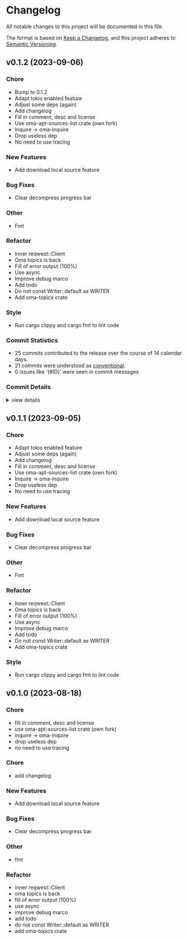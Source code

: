 # Changelog

All notable changes to this project will be documented in this file.

The format is based on [Keep a Changelog](https://keepachangelog.com/en/1.0.0/),
and this project adheres to [Semantic Versioning](https://semver.org/spec/v2.0.0.html).

## v0.1.2 (2023-09-06)

### Chore

 - <csr-id-bdaa6b35f91364b02c6e7d125ca2edbe1b9a427f/> Bump to 0.1.2
 - <csr-id-57003169329e01d60172d3531e7f3817bacf46da/> Adapt tokio enabled feature
 - <csr-id-4d25b67028aab447a042bf0d6cbe4fcd9a1a4eac/> Adjust some deps (again)
 - <csr-id-ae9e8606bb35ace1db58d2ce88dff0545892c9c8/> Add changelog
 - <csr-id-4731867afda8d6eb3397d383b8a26bf04c4f8364/> Fill in comment, desc and license
 - <csr-id-831f0c306f3f362af003da83a8ccc4351031d1df/> Use oma-apt-sources-list crate (own fork)
 - <csr-id-57fcaa531bc827a8661cf2a4f0f8a50c39289277/> Inquire -> oma-inquire
 - <csr-id-0e14c25a9f5ad34da79df93cd3e686e81323f320/> Drop useless dep
 - <csr-id-0ca5be73a7ddb70e3a07b63ef21f2f873e420832/> No need to use tracing

### New Features

 - <csr-id-bff724f28c2943ef490c4c7b0a2b15384cb95550/> Add download local source feature

### Bug Fixes

 - <csr-id-2f40bc8d2709ffc8d1cfec391ef5eab6a42c1dd5/> Clear decompress progress bar

### Other

 - <csr-id-9bb6e19a703bc76515a7fa70c19aaafef38c7d7b/> Fmt

### Refactor

 - <csr-id-1a3d60e8665faf452a217a478bf0b1c7ce3e445b/> Inner reqwest::Client
 - <csr-id-db0240919451651f494b5bb6a828240c6310b9c7/> Oma topics is back
 - <csr-id-2e01d440b78c79d07b1f04ef67866865934c4049/> Fill of error output (100%)
 - <csr-id-5622e3699691081f0de4466379c14bc539e69c11/> Use async
 - <csr-id-b8fc1a95ccb112e3f0be406f3ab7c6b70fcfefef/> Improve debug marco
 - <csr-id-87ebc18929eb44c4b96f0cc9a30822a5277ff440/> Add todo
 - <csr-id-f310ff2486eaba37b8e659991429a81dfea4dff7/> Do not const Writer::default as WRITER
 - <csr-id-df5692d9cd2dea3e882205dcce6d0558b539e279/> Add oma-topics crate

### Style

 - <csr-id-95dd8757eca13ade18af1fea8435336a956a7406/> Run cargo clippy and cargo fmt to lint code

### Commit Statistics

<csr-read-only-do-not-edit/>

 - 25 commits contributed to the release over the course of 14 calendar days.
 - 21 commits were understood as [conventional](https://www.conventionalcommits.org).
 - 0 issues like '(#ID)' were seen in commit messages

### Commit Details

<csr-read-only-do-not-edit/>

<details><summary>view details</summary>

 * **Uncategorized**
    - Bump to 0.1.2 ([`bdaa6b3`](https://github.com/AOSC-Dev/oma/commit/bdaa6b35f91364b02c6e7d125ca2edbe1b9a427f))
    - Release oma-console v0.1.2, oma-topics v0.1.1, oma-refresh v0.3.0 ([`5f4e6d8`](https://github.com/AOSC-Dev/oma/commit/5f4e6d8262f42724c8f796fc0b6c560a39d3fd5f))
    - Adapt tokio enabled feature ([`5700316`](https://github.com/AOSC-Dev/oma/commit/57003169329e01d60172d3531e7f3817bacf46da))
    - Adjust some deps (again) ([`4d25b67`](https://github.com/AOSC-Dev/oma/commit/4d25b67028aab447a042bf0d6cbe4fcd9a1a4eac))
    - Bump oma-console v0.1.1, oma-fetch v0.1.2, oma-utils v0.1.4, oma-pm v0.2.1 ([`64f5d1b`](https://github.com/AOSC-Dev/oma/commit/64f5d1bf4f93b7b3b1f5a00134e232409458e5e3))
    - Run cargo clippy and cargo fmt to lint code ([`95dd875`](https://github.com/AOSC-Dev/oma/commit/95dd8757eca13ade18af1fea8435336a956a7406))
    - Release oma-topics v0.1.0 ([`1bfcdc7`](https://github.com/AOSC-Dev/oma/commit/1bfcdc72769618d853146538a6791956656c191a))
    - Add changelog ([`ae9e860`](https://github.com/AOSC-Dev/oma/commit/ae9e8606bb35ace1db58d2ce88dff0545892c9c8))
    - Fmt ([`9bb6e19`](https://github.com/AOSC-Dev/oma/commit/9bb6e19a703bc76515a7fa70c19aaafef38c7d7b))
    - Fill in comment, desc and license ([`4731867`](https://github.com/AOSC-Dev/oma/commit/4731867afda8d6eb3397d383b8a26bf04c4f8364))
    - Use oma-apt-sources-list crate (own fork) ([`831f0c3`](https://github.com/AOSC-Dev/oma/commit/831f0c306f3f362af003da83a8ccc4351031d1df))
    - Inner reqwest::Client ([`1a3d60e`](https://github.com/AOSC-Dev/oma/commit/1a3d60e8665faf452a217a478bf0b1c7ce3e445b))
    - Oma topics is back ([`db02409`](https://github.com/AOSC-Dev/oma/commit/db0240919451651f494b5bb6a828240c6310b9c7))
    - Inquire -> oma-inquire ([`57fcaa5`](https://github.com/AOSC-Dev/oma/commit/57fcaa531bc827a8661cf2a4f0f8a50c39289277))
    - Drop useless dep ([`0e14c25`](https://github.com/AOSC-Dev/oma/commit/0e14c25a9f5ad34da79df93cd3e686e81323f320))
    - Fill of error output (100%) ([`2e01d44`](https://github.com/AOSC-Dev/oma/commit/2e01d440b78c79d07b1f04ef67866865934c4049))
    - Use async ([`5622e36`](https://github.com/AOSC-Dev/oma/commit/5622e3699691081f0de4466379c14bc539e69c11))
    - Fix cargo clippy ([`6757986`](https://github.com/AOSC-Dev/oma/commit/6757986e906cafe053bffd13dd6768931beb87ea))
    - No need to use tracing ([`0ca5be7`](https://github.com/AOSC-Dev/oma/commit/0ca5be73a7ddb70e3a07b63ef21f2f873e420832))
    - Improve debug marco ([`b8fc1a9`](https://github.com/AOSC-Dev/oma/commit/b8fc1a95ccb112e3f0be406f3ab7c6b70fcfefef))
    - Clear decompress progress bar ([`2f40bc8`](https://github.com/AOSC-Dev/oma/commit/2f40bc8d2709ffc8d1cfec391ef5eab6a42c1dd5))
    - Add download local source feature ([`bff724f`](https://github.com/AOSC-Dev/oma/commit/bff724f28c2943ef490c4c7b0a2b15384cb95550))
    - Add todo ([`87ebc18`](https://github.com/AOSC-Dev/oma/commit/87ebc18929eb44c4b96f0cc9a30822a5277ff440))
    - Do not const Writer::default as WRITER ([`f310ff2`](https://github.com/AOSC-Dev/oma/commit/f310ff2486eaba37b8e659991429a81dfea4dff7))
    - Add oma-topics crate ([`df5692d`](https://github.com/AOSC-Dev/oma/commit/df5692d9cd2dea3e882205dcce6d0558b539e279))
</details>

## v0.1.1 (2023-09-05)

<csr-id-57003169329e01d60172d3531e7f3817bacf46da/>
<csr-id-4d25b67028aab447a042bf0d6cbe4fcd9a1a4eac/>
<csr-id-ae9e8606bb35ace1db58d2ce88dff0545892c9c8/>
<csr-id-4731867afda8d6eb3397d383b8a26bf04c4f8364/>
<csr-id-831f0c306f3f362af003da83a8ccc4351031d1df/>
<csr-id-57fcaa531bc827a8661cf2a4f0f8a50c39289277/>
<csr-id-0e14c25a9f5ad34da79df93cd3e686e81323f320/>
<csr-id-0ca5be73a7ddb70e3a07b63ef21f2f873e420832/>
<csr-id-9bb6e19a703bc76515a7fa70c19aaafef38c7d7b/>
<csr-id-1a3d60e8665faf452a217a478bf0b1c7ce3e445b/>
<csr-id-db0240919451651f494b5bb6a828240c6310b9c7/>
<csr-id-2e01d440b78c79d07b1f04ef67866865934c4049/>
<csr-id-5622e3699691081f0de4466379c14bc539e69c11/>
<csr-id-b8fc1a95ccb112e3f0be406f3ab7c6b70fcfefef/>
<csr-id-87ebc18929eb44c4b96f0cc9a30822a5277ff440/>
<csr-id-f310ff2486eaba37b8e659991429a81dfea4dff7/>
<csr-id-df5692d9cd2dea3e882205dcce6d0558b539e279/>
<csr-id-95dd8757eca13ade18af1fea8435336a956a7406/>

### Chore

 - <csr-id-57003169329e01d60172d3531e7f3817bacf46da/> Adapt tokio enabled feature
 - <csr-id-4d25b67028aab447a042bf0d6cbe4fcd9a1a4eac/> Adjust some deps (again)
 - <csr-id-ae9e8606bb35ace1db58d2ce88dff0545892c9c8/> Add changelog
 - <csr-id-4731867afda8d6eb3397d383b8a26bf04c4f8364/> Fill in comment, desc and license
 - <csr-id-831f0c306f3f362af003da83a8ccc4351031d1df/> Use oma-apt-sources-list crate (own fork)
 - <csr-id-57fcaa531bc827a8661cf2a4f0f8a50c39289277/> Inquire -> oma-inquire
 - <csr-id-0e14c25a9f5ad34da79df93cd3e686e81323f320/> Drop useless dep
 - <csr-id-0ca5be73a7ddb70e3a07b63ef21f2f873e420832/> No need to use tracing

### New Features

 - <csr-id-bff724f28c2943ef490c4c7b0a2b15384cb95550/> Add download local source feature

### Bug Fixes

 - <csr-id-2f40bc8d2709ffc8d1cfec391ef5eab6a42c1dd5/> Clear decompress progress bar

### Other

 - <csr-id-9bb6e19a703bc76515a7fa70c19aaafef38c7d7b/> Fmt

### Refactor

 - <csr-id-1a3d60e8665faf452a217a478bf0b1c7ce3e445b/> Inner reqwest::Client
 - <csr-id-db0240919451651f494b5bb6a828240c6310b9c7/> Oma topics is back
 - <csr-id-2e01d440b78c79d07b1f04ef67866865934c4049/> Fill of error output (100%)
 - <csr-id-5622e3699691081f0de4466379c14bc539e69c11/> Use async
 - <csr-id-b8fc1a95ccb112e3f0be406f3ab7c6b70fcfefef/> Improve debug marco
 - <csr-id-87ebc18929eb44c4b96f0cc9a30822a5277ff440/> Add todo
 - <csr-id-f310ff2486eaba37b8e659991429a81dfea4dff7/> Do not const Writer::default as WRITER
 - <csr-id-df5692d9cd2dea3e882205dcce6d0558b539e279/> Add oma-topics crate

### Style

 - <csr-id-95dd8757eca13ade18af1fea8435336a956a7406/> Run cargo clippy and cargo fmt to lint code

## v0.1.0 (2023-08-18)

<csr-id-9b58969c8836740f4d205fba10f4857b70674070/>
<csr-id-bbade3d123272c927ece6a8c0d7ef0a5d2f20ee9/>
<csr-id-a9dbffa13072234f00b3058d68e2c61ff48a5cb5/>
<csr-id-e408f1d2e34e132b74a3b91b09d904f536a4e184/>
<csr-id-fa15124038b9eaf8234766b33a98297c62d5b001/>
<csr-id-42a30f3c99799b933d4ae663c543376d9644c634/>
<csr-id-c3ce6357561acc73e2cea20766230d27e860d96a/>
<csr-id-53d477570f1519ccbd964ad6560a74b15acd7df0/>
<csr-id-00e6c62d5b9a765dc8b11472614ca714c965a729/>
<csr-id-a1695307a23587ced897257d400de39b645805e5/>
<csr-id-6f65b3656809f431f3da938e7a9eac10b9922d60/>
<csr-id-217a8b9e973971581591ecc5c95f0960ca1eba8a/>
<csr-id-5356ded0e3fb12b175262319f9b29b5c64ec74c0/>
<csr-id-e9063ab2283dd2d3e9c2f24db60bfe2561448de1/>
<csr-id-e3101b38d83114b13e89024a0fa21246eca764e5/>

### Chore

 - <csr-id-9b58969c8836740f4d205fba10f4857b70674070/> fill in comment, desc and license
 - <csr-id-bbade3d123272c927ece6a8c0d7ef0a5d2f20ee9/> use oma-apt-sources-list crate (own fork)
 - <csr-id-a9dbffa13072234f00b3058d68e2c61ff48a5cb5/> inquire -> oma-inquire
 - <csr-id-e408f1d2e34e132b74a3b91b09d904f536a4e184/> drop useless dep
 - <csr-id-fa15124038b9eaf8234766b33a98297c62d5b001/> no need to use tracing

### Chore

 - <csr-id-e3101b38d83114b13e89024a0fa21246eca764e5/> add changelog

### New Features

 - <csr-id-888b7dc90264c1dcce301c2e4350442d8a137478/> Add download local source feature

### Bug Fixes

 - <csr-id-948b6d93cd92ea9b52b0bb00f302ce037c6bc4ae/> Clear decompress progress bar

### Other

 - <csr-id-42a30f3c99799b933d4ae663c543376d9644c634/> fmt

### Refactor

 - <csr-id-c3ce6357561acc73e2cea20766230d27e860d96a/> inner reqwest::Client
 - <csr-id-53d477570f1519ccbd964ad6560a74b15acd7df0/> oma topics is back
 - <csr-id-00e6c62d5b9a765dc8b11472614ca714c965a729/> fill of error output (100%)
 - <csr-id-a1695307a23587ced897257d400de39b645805e5/> use async
 - <csr-id-6f65b3656809f431f3da938e7a9eac10b9922d60/> improve debug marco
 - <csr-id-217a8b9e973971581591ecc5c95f0960ca1eba8a/> add todo
 - <csr-id-5356ded0e3fb12b175262319f9b29b5c64ec74c0/> do not const Writer::default as WRITER
 - <csr-id-e9063ab2283dd2d3e9c2f24db60bfe2561448de1/> add oma-topics crate
